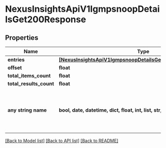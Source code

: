 # NexusInsightsApiV1IgmpsnoopDetailsGet200Response


## Properties
Name | Type | Description | Notes
------------ | ------------- | ------------- | -------------
**entries** | [**[NexusInsightsApiV1IgmpsnoopDetailsGet200ResponseEntriesInner]**](NexusInsightsApiV1IgmpsnoopDetailsGet200ResponseEntriesInner.md) |  | [optional] 
**offset** | **float** |  | [optional] 
**total_items_count** | **float** |  | [optional] 
**total_results_count** | **float** |  | [optional] 
**any string name** | **bool, date, datetime, dict, float, int, list, str, none_type** | any string name can be used but the value must be the correct type | [optional]

[[Back to Model list]](../README.md#documentation-for-models) [[Back to API list]](../README.md#documentation-for-api-endpoints) [[Back to README]](../README.md)


